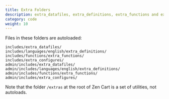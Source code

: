 ```yaml
---
title: Extra Folders 
description: extra_datafiles, extra_definitions, extra_functions and extra_configures 
category: code
weight: 10
---
```


Files in these folders are autoloaded: 

```
includes/extra_datafiles/
includes/languages/english/extra_definitions/
includes/functions/extra_functions/
includes/extra_configures/
admin/includes/extra_datafiles/
admin/includes/languages/english/extra_definitions/
admin/includes/functions/extra_functions/
admin/includes/extra_configures/

```

Note that the folder `/extras` at the root of Zen Cart is 
a set of utilities, not autoloads.

